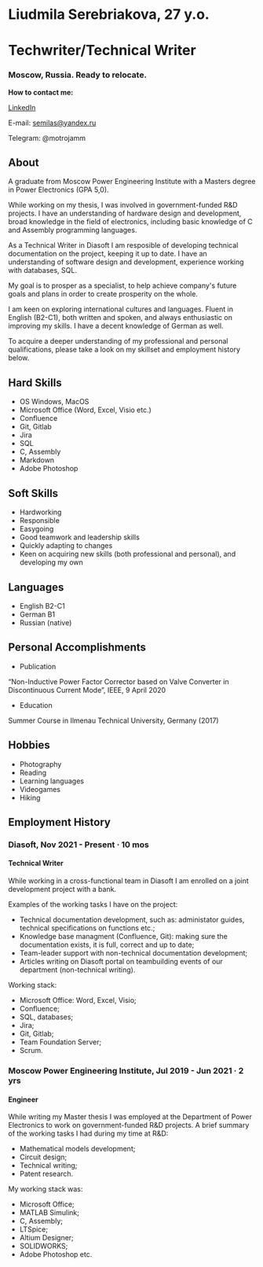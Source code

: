 
# Liudmila Serebriakova, 27 y.o.
# Techwriter/Technical Writer
### Moscow, Russia. Ready to relocate.

**How to contact me:**

[LinkedIn](https://www.linkedin.com/in/serebriakovala/)

E-mail: semilas@yandex.ru

Telegram: @motrojamm

## About

A graduate from Moscow Power Engineering Institute with a Masters degree in Power Electronics (GPA 5,0).

While working on my thesis, I was involved in government-funded R&D projects. I have an understanding of hardware design and development, broad knowledge in the field of electronics, including basic knowledge of C and Assembly programming languages.

As a Technical Writer in Diasoft I am resposible of developing technical documentation on the project, keeping it up to date. I have an understanding of software design and development, experience working with databases, SQL. 

My goal is to prosper as a specialist, to help achieve company's future goals and plans in order to create prosperity on the whole.

I am keen on exploring international cultures and languages. Fluent in English (B2-C1), both written and spoken, and always enthusiastic on improving my skills. I have a decent knowledge of German as well.

To acquire a deeper understanding of my professional and personal qualifications, please take a look on my skillset and employment history below.


## Hard Skills

- OS Windows, MacOS
- Microsoft Office (Word, Excel, Visio etc.)
- Confluence
- Git, Gitlab
- Jira
- SQL
- C, Assembly
- Markdown
- Adobe Photoshop

## Soft Skills

- Hardworking
- Responsible
- Easygoing
- Good teamwork and leadership skills
- Quickly adapting to changes
- Keen on acquiring new skills (both professional and personal), and developing my own

## Languages

- English B2-C1
- German B1
- Russian (native)

## Personal Accomplishments


- Publication

“Non-Inductive Power Factor Corrector based on Valve Converter in Discontinuous Current Mode”, IEEE, 9 April 2020

- Education

Summer Course in Ilmenau Technical University, Germany (2017)

## Hobbies
- Photography
- Reading 
- Learning languages 
- Videogames
- Hiking

## Employment History
### Diasoft, Nov 2021 - Present · 10 mos
#### Technical Writer

While working in a cross-functional team in Diasoft I am enrolled on a joint development project with a bank.

Examples of the working tasks I have on the project:

- Technical documentation development, such as: administator guides, technical specifications on functions etc.;
- Knowledge base managment (Confluence, Git): making sure the documentation exists, it is full, correct and up to date;
- Team-leader support with non-technical documentation development;
- Articles writing on Diasoft portal on teambuilding events of our department (non-technical writing).

Working stack:
- Microsoft Office: Word, Excel, Visio;
- Confluence;
- SQL, databases;
- Jira;
- Git, Gitlab;
- Team Foundation Server;
- Scrum.


### Moscow Power Engineering Institute, Jul 2019 - Jun 2021 · 2 yrs
#### Engineer

While writing my Master thesis I was employed at the Department of Power Electronics to work on government-funded R&D projects.
A brief summary of the working tasks I had during my time at R&D:

- Mathematical models development;
- Circuit design;
- Technical writing;
- Patent research.

My working stack was: 

- Microsoft Office;
- MATLAB Simulink;
- C, Assembly;
- LTSpice;
- Altium Designer;
- SOLIDWORKS;
- Adobe Photoshop etc.

